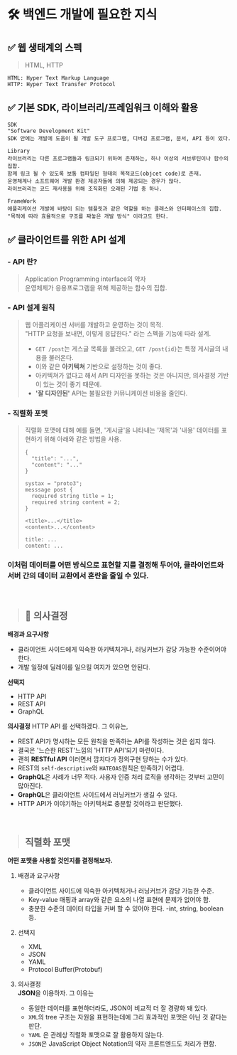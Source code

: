 # **🛠 백엔드 개발에 필요한 지식**

## **✅ 웹 생태계의 스펙**
> HTML, HTTP
```
HTML: Hyper Text Markup Language
HTTP: Hyper Text Transfer Protocol
```
## **✅ 기본 SDK, 라이브러리/프레임워크 이해와 활용**
```
SDK 
"Software Development Kit"
SDK 안에는 개발에 도움이 될 개발 도구 프로그램, 디버깅 프로그램, 문서, API 등이 있다.

Library 
라이브러리는 다른 프로그램들과 링크되기 위하여 존재하는, 하나 이상의 서브루틴이나 함수의 집합.
함께 링크 될 수 있도록 보통 컴파일된 형태의 목적코드(objcet code)로 존재.
운영체계나 소프트웨어 개발 환경 제공자들에 의해 제공되는 경우가 많다.
라이브러리는 코드 재사용을 위해 조직화된 오래된 기법 중 하나.

FrameWork
애플리케이션 개발에 바탕이 되는 템플릿과 같은 역할을 하는 클래스와 인터페이스의 집합.
"목적에 따라 효율적으로 구조를 짜놓은 개발 방식" 이라고도 한다.
```

## **✅ 클라이언트를 위한 API 설계**
### **- API 란?**
> Application Programming interface의 약자  
> 운영체제가 응용프로그램을 위해 제공하는 함수의 집합.

### **- API 설계 원칙**
> 웹 어플리케이션 서버를 개발하고 운영하는 것이 목적.  
> "HTTP 요청을 보내면, 이렇게 응답한다." 라는 스펙을 기능에 따라 설계.  
> * ```GET /post```는 게스글 목록을 불러오고, ```GET /post{id}```는 특정 게시글의 내용을 불러온다.
> * 이와 같은 **아키텍쳐** 기반으로 설정하는 것이 좋다.
> * 아키텍쳐가 없다고 해서 API 디자인을 못하는 것은 아니지만, 의사결정 기반이 있는 것이 좋기 때문에.
> * **'잘 디자인된'** API는 불필요한 커뮤니케이션 비용을 줄인다.  

### **- 직렬화 포멧**
> 직렬화 포맷에 대해 예를 들면, '게시글'을 나타내는 '제목'과 '내용' 데이터를 표현하기 위해 아래와 같은 방법을 사용.
> ```
> {
>   "title": "...",
>   "content": "..."
> }
> ```
> ```
> systax = "proto3";
> messsage post {
>   required string title = 1;
>   required string content = 2;
> }
> ```
> ```
> <title>...</title>
> <content>...</content>
> ```
> ```
> title: ...
> content: ...
> ```

### **이처럼 데이터를 어떤 방식으로 표현할 지를 결정해 두어야, 클라이언트와 서버 간의 데이터 교환에서 혼란을 줄일 수 있다.**
<br>

> ## 🧐 의사결정

**배경과 요구사항**
* 클라이언트 사이드에게 익숙한 아키텍처거나, 러닝커브가 감당 가능한 수준이어야 한다.
* 개발 일정에 딜레이를 일으킬 여지가 있으면 안된다.

**선택지**
* HTTP API
* REST API
* GraphQL

**의사결정**
HTTP API 를 선택하겠다. 그 이유는,
* REST API가 명시하는 모든 원칙을 만족하는 API를 작성하는 것은 쉽지 않다.
* 결국은 '느슨한 REST'느낌의 'HTTP API'되기 마련이다.
* 괜히 **RESTful API** 이러면서 깝치다가 정의구현 당하는 수가 있다.
* REST의 ```self-descriptive```와 ```HATEOAS```원칙은 만족하기 어렵다.
* **GraphQL**은 사례가 너무 적다. 사용자 인증 처리 로직을 생각하는 것부터 고민이 많아진다.
* **GraphQL**은 클라이언트 사이드에서 러닝커브가 생길 수 있다.
* HTTP API가 이야기하는 아키텍처로 충분할 것이라고 판단했다.

<br>

> ## 직렬화 포맷
**어떤 포맷을 사용할 것인지를 결정해보자.**

1. 배경과 요구사항
   * 클라이언트 사이드에 익숙한 아키텍처거나 러닝커브가 감당 가능한 수준.
   * Key-value 매핑과 array와 같은 요소의 나열 표현에 문제가 없어야 함.
   * 충분한 수준의 데이터 타입을 커버 할 수 있어야 한다. -int, string, boolean 등.

2. 선택지
    * XML
    * JSON
    * YAML
    * Protocol Buffer(Protobuf)

3. 의사결정  
**JSON**을 이용하자. 그 이유는
   * 동일한 데이터를 표현하더라도, JSON이 비교적 더 잘 경량화 돼 있다.
   * ```XML```의 tree 구조는 자원을 표현하는데에 그리 효과적인 포맷은 아닌 것 같다는 판단.
   * ```YAML``` 은 관례상 직렬화 포맷으로 잘 활용하지 않는다.
   * ```JSON```은 JavaScript Object Notation의 약자 프론트엔드도 처리가 편함.

